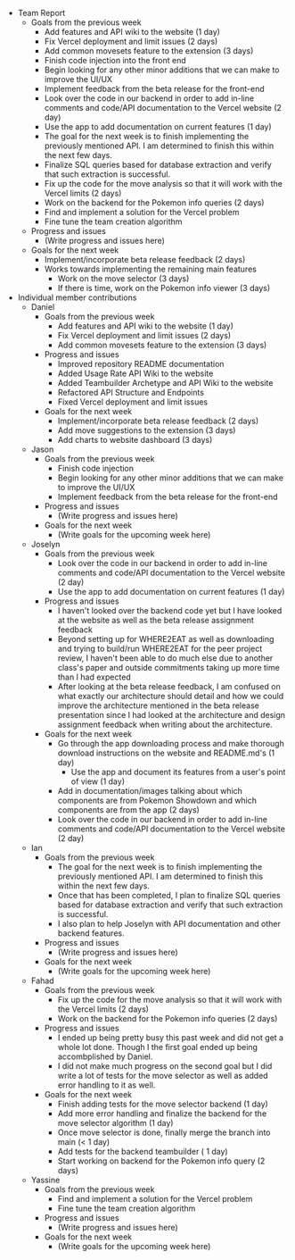 * Team Report
    * Goals from the previous week
        * Add features and API wiki to the website (1 day)
        * Fix Vercel deployment and limit issues (2 days)
        * Add common movesets feature to the extension (3 days)
        * Finish code injection into the front end
        * Begin looking for any other minor additions that we can make to improve the UI/UX
        * Implement feedback from the beta release for the front-end
        * Look over the code in our backend in order to add in-line comments and code/API documentation to the Vercel website (2 day)
        * Use the app to add documentation on current features (1 day)
        * The goal for the next week is to finish implementing the previously mentioned API. I am determined to finish this within the next few days.
        * Finalize SQL queries based for database extraction and verify that such extraction is successful.
        * Fix up the code for the move analysis so that it will work with the Vercel limits (2 days)
        * Work on the backend for the Pokemon info queries (2 days)
        * Find and implement a solution for the Vercel problem
        * Fine tune the team creation algorithm
    * Progress and issues
        * (Write progress and issues here)
    * Goals for the next week
        * Implement/incorporate beta release feedback (2 days)
        * Works towards implementing the remaining main features
           * Work on the move selector (3 days)
           * If there is time, work on the Pokemon info viewer (3 days)
* Individual member contributions
    * Daniel
        * Goals from the previous week
            * Add features and API wiki to the website (1 day)
            * Fix Vercel deployment and limit issues (2 days)
            * Add common movesets feature to the extension (3 days)
        * Progress and issues
            * Improved repository README documentation
            * Added Usage Rate API Wiki to the website
            * Added Teambuilder Archetype and API Wiki to the website
            * Refactored API Structure and Endpoints
            * Fixed Vercel deployment and limit issues
        * Goals for the next week
            * Implement/incorporate beta release feedback (2 days)
            * Add move suggestions to the extension (3 days)
            * Add charts to website dashboard (3 days)
    * Jason
        * Goals from the previous week
            * Finish code injection
            * Begin looking for any other minor additions that we can make to improve the UI/UX
            * Implement feedback from the beta release for the front-end
        * Progress and issues
            * (Write progress and issues here)
        * Goals for the next week
            * (Write goals for the upcoming week here)
    * Joselyn
        * Goals from the previous week
            * Look over the code in our backend in order to add in-line comments and code/API documentation to the Vercel website (2 day)
            * Use the app to add documentation on current features (1 day)
        * Progress and issues
            * I haven't looked over the backend code yet but I have looked at the website as well as the beta release assignment feedback
            * Beyond setting up for WHERE2EAT as well as downloading and trying to build/run WHERE2EAT for the peer project review, I haven't been able to do much else due to another class's paper and outside commitments taking up more time than I had expected
            * After looking at the beta release feedback, I am confused on what exactly our architecture should detail and how we could improve the architecture mentioned in the beta release presentation since I had looked at the architecture and design assignment feedback when writing about the architecture.
        * Goals for the next week
            * Go through the app downloading process and make thorough download instructions on the website and README.md's (1 day)
               * Use the app and document its features from a user's point of view (1 day)
            * Add in documentation/images talking about which components are from Pokemon Showdown and which components are from the app (2 days)
            * Look over the code in our backend in order to add in-line comments and code/API documentation to the Vercel website (2 day)
    * Ian
        * Goals from the previous week
            * The goal for the next week is to finish implementing the previously mentioned API. I am determined to finish this within the next few days.
            * Once that has been completed, I plan to finalize SQL queries based for database extraction and verify that such extraction is successful.
            * I also plan to help Joselyn with API documentation and other backend features.
        * Progress and issues
            * (Write progress and issues here)
        * Goals for the next week
            * (Write goals for the upcoming week here)
    * Fahad
        * Goals from the previous week
            * Fix up the code for the move analysis so that it will work with the Vercel limits (2 days)
            * Work on the backend for the Pokemon info queries (2 days)
        * Progress and issues
            * I ended up being pretty busy this past week and did not get a whole lot done. Though I the first goal ended up being accombplished by Daniel.
            * I did not make much progress on the second goal but I did write a lot of tests for the move selector as well as added error handling to it as well.
        * Goals for the next week
            * Finish adding tests for the move selector backend (1 day)
            * Add more error handling and finalize the backend for the move selector algorithm (1 day)
            * Once move selector is done, finally merge the branch into main (< 1 day)
            * Add tests for the backend teambuilder ( 1 day)
            * Start working on backend for the Pokemon info query (2 days)
    * Yassine
        * Goals from the previous week
            * Find and implement a solution for the Vercel problem
            * Fine tune the team creation algorithm
        * Progress and issues
            * (Write progress and issues here)
        * Goals for the next week
            * (Write goals for the upcoming week here)
